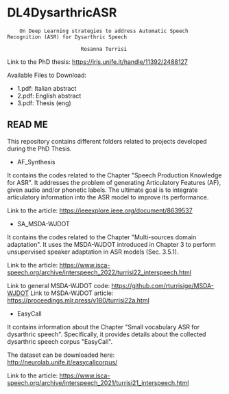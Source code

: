 # DL4DysarthricASR

		On Deep Learning strategies to address Automatic Speech Recognition (ASR) for Dysarthric Speech
				
							Rosanna Turrisi


Link to the PhD thesis: https://iris.unife.it/handle/11392/2488127

Available Files to Download:
- 1.pdf: Italian abstract
- 2.pdf: English abstract
- 3.pdf: Thesis (eng)

## READ ME 

This repository contains different folders related to projects developed during the PhD Thesis.


- AF_Synthesis

It contains the codes related to the Chapter "Speech Production Knowledge for ASR". 
It addresses the problem of generating Articulatory Features (AF), given audio and/or phonetic labels. 
The ultimate goal is to integrate articulatory information into the ASR model to improve its performance.

Link to the article: https://ieeexplore.ieee.org/document/8639537

- SA_MSDA-WJDOT

It contains the codes related to the Chapter "Multi-sources domain adaptation".
It uses the MSDA-WJDOT introduced in Chapter 3 to perform unsupervised speaker adaptation in ASR models (Sec. 3.5.1).

Link to the article: https://www.isca-speech.org/archive/interspeech_2022/turrisi22_interspeech.html

Link to general MSDA-WJDOT code: https://github.com/rturrisige/MSDA-WJDOT
Link to MSDA-WJDOT article: https://proceedings.mlr.press/v180/turrisi22a.html


- EasyCall

It contains information about the Chapter "Small vocabulary ASR for dysarthric speech".
Specifically, it provides details about the collected dysarthric speech corpus "EasyCall". 

The dataset can be downloaded here: http://neurolab.unife.it/easycallcorpus/

Link to the article: https://www.isca-speech.org/archive/interspeech_2021/turrisi21_interspeech.html
